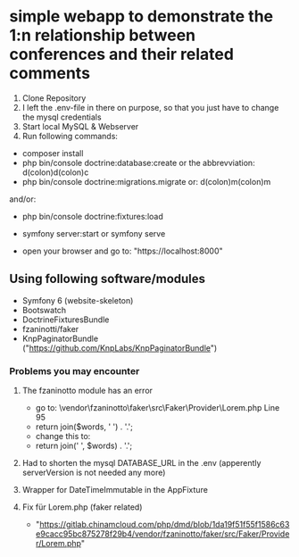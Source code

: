 # simple webapp to demonstrate the 1:n relationship between conferences and their related comments

1. Clone Repository
2. I left the .env-file in there on purpose, so that you just have to change the mysql credentials
3. Start local MySQL & Webserver
4. Run following commands:

- composer install
- php bin/console doctrine:database:create or the abbrevviation: d(colon)d(colon)c
- php bin/console doctrine:migrations.migrate or: d(colon)m(colon)m

and/or:

- php bin/console doctrine:fixtures:load
- symfony server:start or symfony serve

- open your browser and go to: "https://localhost:8000"

## Using following software/modules

- Symfony 6 (website-skeleton)
- Bootswatch
- DoctrineFixturesBundle
- fzaninotti/faker
- KnpPaginatorBundle ("https://github.com/KnpLabs/KnpPaginatorBundle")

### Problems you may encounter

1. The fzaninotto module has an error

   - go to: \vendor\fzaninotto\faker\src\Faker\Provider\Lorem.php Line 95
   - return join($words, ' ') . '.';
   - change this to:
   - return join(' ', $words) . '.';

2. Had to shorten the mysql DATABASE_URL in the .env (apperently serverVersion is not needed any more)

3. Wrapper for DateTimeImmutable in the AppFixture

4. Fix für Lorem.php (faker related)
   - "https://gitlab.chinamcloud.com/php/dmd/blob/1da19f51f55f1586c63e9cacc95bc875278f29b4/vendor/fzaninotto/faker/src/Faker/Provider/Lorem.php"
